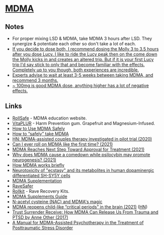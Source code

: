 # [MDMA](https://psychonautwiki.org/wiki/MDMA)

## Notes

- For proper mixing LSD & MDMA, take MDMA 3 hours after LSD. They synergize & potentiate each other so don't take a lot of each.
- [If you decide to dose both, I recommend dosing the Molly 3 to 3.5 hours after you dose Lucy. I like to ride the Lucy peak then on the come down the Molly kicks in and creates an altered trip. But if it is your first Lucy trip I'd say stick to only that and become familiar with the effects. Completely up to you though, both experiences are incredible.](https://www.reddit.com/r/LSD/comments/bntg7c/_/en8y59a/?context=1)
- [Experts advise to wait at least 3-5 weeks between taking MDMA, and recommend 3 months.](https://www.reddit.com/r/MDMA/comments/ohdx5u/doing_mdma_every_day/)
- [~ 100mg is good MDMA dose, anything higher has a lot of negative effects.](https://www.reddit.com/r/RationalPsychonaut/comments/onyegg/mdma/)

## Links

- [RollSafe](https://rollsafe.org/) - MDMA education website.
- [VitaPLUR](http://www.vitaplur.io/) - Harm Prevention gum. Grapefruit and Magnesium-Infused.
- [How to Use MDMA Safely](https://www.youtube.com/watch?v=hLxNlxsVmZE)
- [How to “safely” take MDMA](http://matznerd.com/how-to-safely-take-mdma/)
- [HN: MDMA-assisted couples therapy investigated in pilot trial (2020)](https://news.ycombinator.com/item?id=25363777)
- [Can I ever roll on MDMA like the first time? (2021)](https://www.reddit.com/r/askdrugs/comments/kp54bq/can_i_ever_roll_on_mdma_like_the_first_time/)
- [MDMA Reaches Next Step Toward Approval for Treatment (2021)](https://www.nytimes.com/2021/05/03/health/mdma-approval.html)
- [Why does MDMA cause a comedown while psilocybin may promote neurogenesis? (2021)](https://www.reddit.com/r/AskDrugNerds/comments/ogdvnd/why_does_mdma_cause_a_comedown_while_psilocybin/)
- [How MDMA works briefly](https://www.reddit.com/r/MDMA/comments/oh3k1x/am_i_doing_mdma_too_frequently_what_are_the_risks/h4mp9t2)
- [Neurotoxicity of "ecstasy" and its metabolites in human dopaminergic differentiated SH-SY5Y cells](https://pubmed.ncbi.nlm.nih.gov/23194825/)
- [MDMA Supplementation](https://www.reddit.com/r/DrugNerds/comments/15m9sf/mdma_supplementation/)
- [RaveSafer](https://ravesafer.com/)
- [Rollkit](https://rollkit.com/) - Rave Recovery Kits.
- [MDMA Supplements Guide](http://www.usersnews.com.au/home/2019/12/18/supplements-guide)
- [N-acetyl cysteine (NAC) and MDMA's magic](https://www.reddit.com/r/MDMA/comments/fzgb10/nacetyl_cysteine_nac_and_mdmas_magic_pt5/)
- [MDMA reopens child-like “critical periods” in the brain (2021)](https://www.analyticalcannabis.com/articles/mdma-reopens-child-like-critical-periods-in-the-brain-to-promote-mental-healing-313357) ([HN](https://news.ycombinator.com/item?id=28467634))
- [Trust Surrender Receive: How MDMA Can Release Us From Trauma and PTSD by Anne Other (2017)](https://www.goodreads.com/book/show/36234395-trust-surrender-receive)
- [A Manual for MDMA-Assisted Psychotherapy in the Treatment of Posttraumatic Stress Disorder](https://s3-us-west-1.amazonaws.com/mapscontent/research-archive/published/MDMA-Assisted_Psychotherapy_Treatment_Manual_Version_6_FINAL.pdf)
